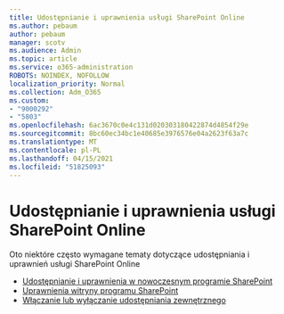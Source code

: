 ```yaml
---
title: Udostępnianie i uprawnienia usługi SharePoint Online
ms.author: pebaum
author: pebaum
manager: scotv
ms.audience: Admin
ms.topic: article
ms.service: o365-administration
ROBOTS: NOINDEX, NOFOLLOW
localization_priority: Normal
ms.collection: Adm_O365
ms.custom:
- "9000292"
- "5803"
ms.openlocfilehash: 6ac3670c0e4c131d020303180422874d4854f29e
ms.sourcegitcommit: 8bc60ec34bc1e40685e3976576e04a2623f63a7c
ms.translationtype: MT
ms.contentlocale: pl-PL
ms.lasthandoff: 04/15/2021
ms.locfileid: "51825093"
---
```

# <a name="sharepoint-online-sharing-and-permissions"></a>Udostępnianie i uprawnienia usługi SharePoint Online

Oto niektóre często wymagane tematy dotyczące udostępniania i uprawnień usługi SharePoint Online

- [Udostępnianie i uprawnienia w nowoczesnym programie SharePoint](https://docs.microsoft.com/sharepoint/modern-experience-sharing-permissions)
- [Uprawnienia witryny programu SharePoint](https://docs.microsoft.com/sharepoint/customize-sharepoint-site-permissions)
- [Włączanie lub wyłączanie udostępniania zewnętrznego](https://docs.microsoft.com/sharepoint/turn-external-sharing-on-or-off)